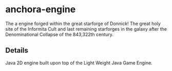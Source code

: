 # anchora-engine

The a engine forged within the great starforge of Donnick! The great holy site of the Informita Cult and last remaining starforges in the galaxy after the Denominational Collapse of the 843,322th century.

## Details

Java 2D engine built upon top of the Light Weight Java Game Engine.